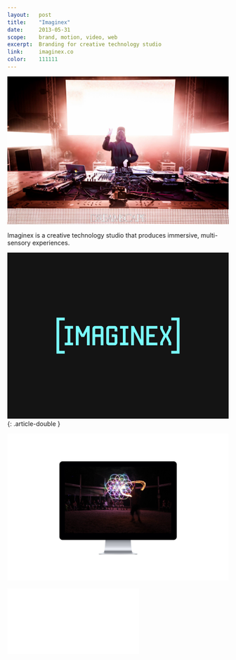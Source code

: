 ```yaml
---
layout:   post
title:    "Imaginex"
date:     2013-05-31
scope:    brand, motion, video, web
excerpt:  Branding for creative technology studio
link:     imaginex.co
color:    111111
---
```


![Dreamscape](/images/imaginex_dreamscape.jpg)

<p class="article-double article-text">Imaginex is a creative technology studio that produces immersive, multi-sensory experiences.</p>

![Bumper](/images/imaginex_bumper.gif){: .article-double }

![Web](/images/imaginex_web-display.png)

<div class="embed-container">
    <iframe src="//player.vimeo.com/video/67373009?title=0&amp;byline=0&amp;portrait=0&amp;color=78ffff" frameborder="0" webkitallowfullscreen mozallowfullscreen allowfullscreen></iframe>
</div>
